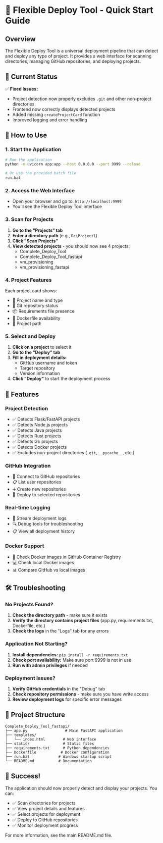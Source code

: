 # 🚀 Flexible Deploy Tool - Quick Start Guide

## Overview
The Flexible Deploy Tool is a universal deployment pipeline that can detect and deploy any type of project. It provides a web interface for scanning directories, managing GitHub repositories, and deploying projects.

## 🎯 Current Status
✅ **Fixed Issues:**
- Project detection now properly excludes `.git` and other non-project directories
- Frontend now correctly displays detected projects
- Added missing `createProjectCard` function
- Improved logging and error handling

## 🚀 How to Use

### 1. Start the Application
```bash
# Run the application
python -m uvicorn app:app --host 0.0.0.0 --port 9999 --reload

# Or use the provided batch file
run.bat
```

### 2. Access the Web Interface
- Open your browser and go to: `http://localhost:9999`
- You'll see the Flexible Deploy Tool interface

### 3. Scan for Projects
1. **Go to the "Projects" tab**
2. **Enter a directory path** (e.g., `D:\Project1`)
3. **Click "Scan Projects"**
4. **View detected projects** - you should now see 4 projects:
   - Complete_Deploy_Tool
   - Complete_Deploy_Tool_fastapi
   - vm_provisioning
   - vm_provisioning_fastapi

### 4. Project Features
Each project card shows:
- 📁 Project name and type
- 🔗 Git repository status
- 📦 Requirements file presence
- 🐳 Dockerfile availability
- 📂 Project path

### 5. Select and Deploy
1. **Click on a project** to select it
2. **Go to the "Deploy" tab**
3. **Fill in deployment details:**
   - GitHub username and token
   - Target repository
   - Version information
4. **Click "Deploy"** to start the deployment process

## 🔧 Features

### Project Detection
- ✅ Detects Flask/FastAPI projects
- ✅ Detects Node.js projects
- ✅ Detects Java projects
- ✅ Detects Rust projects
- ✅ Detects Go projects
- ✅ Detects Docker projects
- ✅ Excludes non-project directories (`.git`, `__pycache__`, etc.)

### GitHub Integration
- 🔗 Connect to GitHub repositories
- 📋 List user repositories
- ➕ Create new repositories
- 🚀 Deploy to selected repositories

### Real-time Logging
- 📡 Stream deployment logs
- 🔍 Debug tools for troubleshooting
- 📋 View all deployment history

### Docker Support
- 🐳 Check Docker images in GitHub Container Registry
- 💻 Check local Docker images
- 📊 Compare GitHub vs local images

## 🛠️ Troubleshooting

### No Projects Found?
1. **Check the directory path** - make sure it exists
2. **Verify the directory contains project files** (app.py, requirements.txt, Dockerfile, etc.)
3. **Check the logs** in the "Logs" tab for any errors

### Application Not Starting?
1. **Install dependencies:** `pip install -r requirements.txt`
2. **Check port availability:** Make sure port 9999 is not in use
3. **Run with admin privileges** if needed

### Deployment Issues?
1. **Verify GitHub credentials** in the "Debug" tab
2. **Check repository permissions** - make sure you have write access
3. **Review deployment logs** for specific error messages

## 📁 Project Structure
```
Complete_Deploy_Tool_fastapi/
├── app.py                 # Main FastAPI application
├── templates/
│   └── index.html        # Web interface
├── static/               # Static files
├── requirements.txt      # Python dependencies
├── Dockerfile           # Docker configuration
├── run.bat             # Windows startup script
└── README.md           # Documentation
```

## 🎉 Success!
The application should now properly detect and display your projects. You can:
- ✅ Scan directories for projects
- ✅ View project details and features
- ✅ Select projects for deployment
- ✅ Deploy to GitHub repositories
- ✅ Monitor deployment progress

For more information, see the main README.md file. 